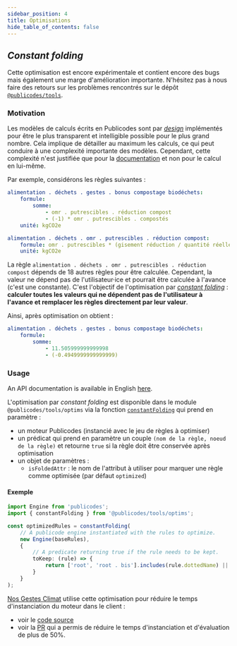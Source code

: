 ```yaml
---
sidebar_position: 4
title: Optimisations
hide_table_of_contents: false
---
```


## _Constant folding_

<Callout type="warning">

Cette optimisation est encore expérimentale et contient encore des bugs mais
également une marge d'amélioration importante. N'hésitez pas à nous faire des
retours sur les problèmes rencontrés sur le dépôt
[`@publicodes/tools`](https://github.com/publicodes/tools/issues).

</Callout>

### Motivation

Les modèles de calculs écrits en Publicodes sont par
[_design_](/blog/standard-modeles-ouverts#document%C3%A9s-sourc%C3%A9s)
implémentés pour être le plus transparent et intelligible possible pour le plus
grand nombre.
Cela implique de détailler au maximum les calculs, ce qui peut conduire à une
complexité importante des modèles. Cependant, cette complexité n'est justifiée
que pour la [documentation](https://publi.codes/docs/api/react-ui/) et non pour le calcul en lui-même.

Par exemple, considérons les règles suivantes :

```yaml title="nosgestesclimat/data/alimentation/déchets.publicodes"
alimentation . déchets . gestes . bonus compostage biodéchets:
    formule:
        somme:
            - omr . putrescibles . réduction compost
            - (-1) * omr . putrescibles . compostés
    unité: kgCO2e

alimentation . déchets . omr . putrescibles . réduction compost:
    formule: omr . putrescibles * (gisement réduction / quantité réelle)
    unité: kgCO2e
```

La règle `alimentation . déchets . omr . putrescibles . réduction compost`
dépends de 18 autres règles pour être calculée. Cependant, la valeur ne dépend
pas de l'utilisateur·ice et pourrait être calculée à l'avance (c'est une constante).
C'est l'objectif de l'optimisation par [_constant
folding_](https://en.wikipedia.org/wiki/Constant_folding) : **calculer toutes les
valeurs qui ne dépendent pas de l'utilisateur à l'avance et remplacer les règles
directement par leur valeur**.

Ainsi, après optimisation on obtient :

```yaml
alimentation . déchets . gestes . bonus compostage biodéchets:
    formule:
        somme:
            - 11.505999999999998
            - (-0.4949999999999999)
```

### Usage

<Callout type="tip" >

An API documentation is available in English [here](https://publicodes.github.io/tools/modules/optims.html).

</Callout>

L'optimisation par _constant folding_ est disponible dans le module
`@publicodes/tools/optims` via la fonction
[`constantFolding`](https://publicodes.github.io/tools/functions/optims.constantFolding.html)
qui prend en paramètre :

-   un moteur Publicodes (instancié avec le jeu de règles à optimiser)
-   un prédicat qui prend en paramètre un couple `(nom de la règle, noeud de la
règle)` et retourne `true` si la règle doit être conservée après optimisation
-   un objet de paramètres :
    -   `isFoldedAttr` : le nom de l'attribut à utiliser pour marquer une règle
        comme optimisée (par défaut `optimized`)

#### Exemple

```typescript
import Engine from 'publicodes';
import { constantFolding } from '@publicodes/tools/optims';

const optimizedRules = constantFolding(
    // A publicode engine instantiated with the rules to optimize.
    new Engine(baseRules),
    {
        // A predicate returning true if the rule needs to be kept.
        toKeep: (rule) => {
            return ['root', 'root . bis'].includes(rule.dottedName) || !!rule.rawNode['to keep'];
        }
    }
);
```

<Callout type="info" >

[Nos Gestes Climat](https://nosgestesclimat.fr) utilise cette optimisation pour
réduire le temps d'instanciation du moteur dans le client :

-   voir le [code
    source](https://github.com/incubateur-ademe/nosgestesclimat/blob/59b02d4576851bd4d7688a52ea3f54e6a0156840/scripts/modelOptim.mjs#L12-L45)
-   voir la [PR](https://github.com/incubateur-ademe/nosgestesclimat/pull/1697)
    qui a permis de réduire le temps d'instanciation et d'évaluation de plus de
    50%.

</Callout>
